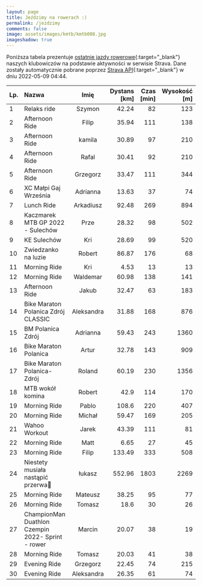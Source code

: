 ```yaml
---
layout: page
title: Jeździmy na rowerach :)
permalink: /jezdzimy
comments: false
image: assets/images/kmtb/kmtb008.jpg
imageshadow: true
---
```


Poniższa tabela prezentuje [ostatnie jazdy rowerowe](https://www.strava.com/clubs/336381){:target="_blank"} naszych klubowiczów na podstawie aktywności w serwisie Strava. Dane zostały automatycznie pobrane poprzez [Strava API](https://developers.strava.com/docs/reference/#api-Clubs-getClubActivitiesById){:target="_blank"} w dniu 2022-05-09 04:44.

Lp. | Nazwa | Imię | Dystans [km] | Czas [min] | Wysokość [m]
:--- | :--- | :---: | ---: | ---: | ---:
1|Relaks ride|Szymon|42.24|82|123
2|Afternoon Ride|Filip|35.94|111|138
3|Afternoon Ride|kamila|30.89|97|210
4|Afternoon Ride|Rafal|30.41|92|210
5|Afternoon Ride|Grzegorz|33.47|111|344
6|XC Małpi Gaj Września |Adrianna|13.63|37|74
7|Lunch Ride|Arkadiusz|92.48|269|894
8|Kaczmarek MTB GP 2022 - Sulechów|Prze|28.32|98|502
9|KE Sulechów |Kri|28.69|99|520
10|Zwiedzanko na luzie|Robert|86.87|176|68
11|Morning Ride|Kri|4.53|13|13
12|Morning Ride|Waldemar|60.98|138|141
13|Afternoon Ride|Jakub|32.47|63|183
14|Bike Maraton Polanica Zdrój CLASSIC|Aleksandra|31.88|168|876
15|BM Polanica Zdrój |Adrianna|59.43|243|1360
16|Bike Maraton Polanica|Artur|32.78|143|909
17|Bike Maraton Polanica-Zdrój|Roland|60.19|230|1356
18|MTB wokół komina |Robert|42.9|114|170
19|Morning Ride|Pablo|108.6|220|407
20|Morning Ride|Michał|59.47|169|205
21|Wahoo Workout|Jarek|43.39|111|81
22|Morning Ride|Matt|6.65|27|45
23|Morning Ride|Filip|133.49|333|508
24|Niestety musiała  nastąpić  przerwa😤|łukasz|552.96|1803|2269
25|Morning Ride|Mateusz|38.25|95|77
26|Morning Ride|Tomasz|18.6|30|26
27|ChampionMan Duathlon Czempin 2022- Sprint - rower|Marcin|20.07|38|19
28|Morning Ride|Tomasz|20.03|41|38
29|Evening Ride|Grzegorz|22.45|74|215
30|Evening Ride|Aleksandra|26.35|61|74
